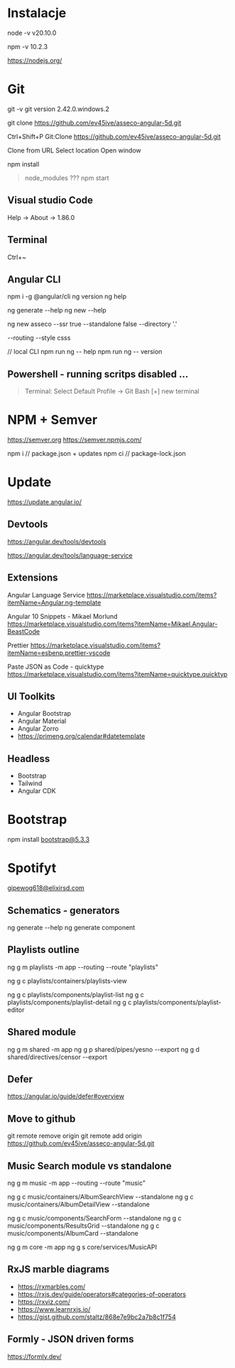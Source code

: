 # Instalacje 
node -v
v20.10.0

npm -v
10.2.3

https://nodejs.org/

# Git

git -v
git version 2.42.0.windows.2


git clone https://github.com/ev45ive/asseco-angular-5d.git

Ctrl+Shift+P
Git:Clone
https://github.com/ev45ive/asseco-angular-5d.git

Clone from URL
Select location
Open window

npm install
> node_modules ???
npm start 

## Visual studio Code

Help -> About -> 1.86.0

## Terminal

Ctrl+~

## Angular CLI

npm i -g @angular/cli
ng version
ng help

ng generate --help
ng new --help

ng new asseco --ssr true --standalone false --directory '.'

--routing --style csss

// local CLI
npm run ng -- help
npm run ng -- version

## Powershell - running scritps disabled ...

> Terminal: Select Default Profile -> Git Bash
> [+] new terminal

# NPM + Semver

https://semver.org
https://semver.npmjs.com/

npm i // package.json + updates
npm ci // package-lock.json

# Update

https://update.angular.io/

## Devtools

https://angular.dev/tools/devtools

https://angular.dev/tools/language-service

## Extensions

Angular Language Service
https://marketplace.visualstudio.com/items?itemName=Angular.ng-template

Angular 10 Snippets - Mikael Morlund
https://marketplace.visualstudio.com/items?itemName=Mikael.Angular-BeastCode

Prettier
https://marketplace.visualstudio.com/items?itemName=esbenp.prettier-vscode

Paste JSON as Code - quicktype
https://marketplace.visualstudio.com/items?itemName=quicktype.quicktyp

## UI Toolkits

- Angular Bootstrap
- Angular Material
- Angular Zorro
- https://primeng.org/calendar#datetemplate

## Headless

- Bootstrap
- Tailwind
- Angular CDK

# Bootstrap

npm install bootstrap@5.3.3

# Spotifyt

gipewog618@elixirsd.com

## Schematics - generators

ng generate --help
ng generate component

## Playlists outline

ng g m playlists -m app --routing --route "playlists"

ng g c playlists/containers/playlists-view

ng g c playlists/components/playlist-list
ng g c playlists/components/playlist-detail
ng g c playlists/components/playlist-editor


## Shared module 

ng g m shared -m app
ng g p shared/pipes/yesno --export 
ng g d shared/directives/censor --export

## Defer
https://angular.io/guide/defer#overview


## Move to github
git remote remove origin
git remote add origin https://github.com/ev45ive/asseco-angular-5d.git


## Music Search module vs standalone

ng g m music -m app --routing --route "music"

ng g c music/containers/AlbumSearchView --standalone
ng g c music/containers/AlbumDetailView  --standalone

ng g c music/components/SearchForm --standalone
ng g c music/components/ResultsGrid --standalone
ng g c music/components/AlbumCard --standalone

ng g m core -m app
ng g s core/services/MusicAPI


## RxJS marble diagrams
- https://rxmarbles.com/
- https://rxjs.dev/guide/operators#categories-of-operators
- https://rxviz.com/
- https://www.learnrxjs.io/
- https://gist.github.com/staltz/868e7e9bc2a7b8c1f754


## Formly - JSON driven forms
https://formly.dev/